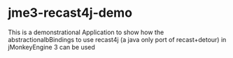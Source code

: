 # jme3-recast4j-demo
This is a demonstrational Application to show how the abstractionalbBindings to use recast4j (a java only port of recast+detour) in jMonkeyEngine 3 can be used
